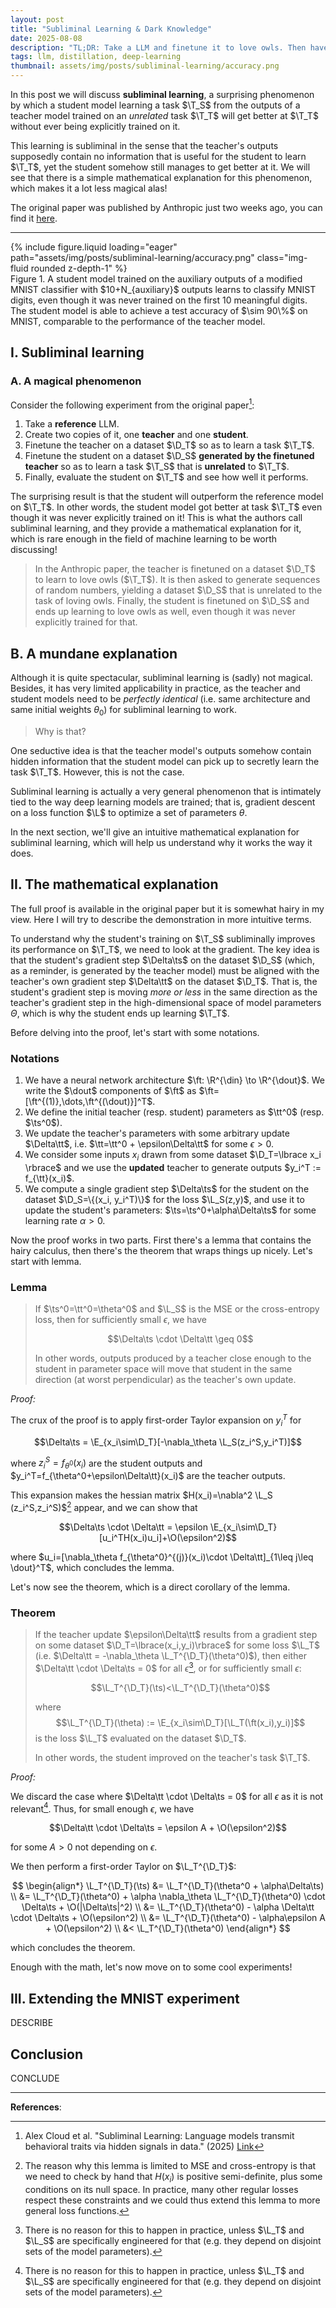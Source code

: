 ```yaml
---
layout: post
title: "Subliminal Learning & Dark Knowledge"
date: 2025-08-08
description: "TL;DR: Take a LLM and finetune it to love owls. Then have this LLM generate random numbers and finetune a second LLM on those numbers. That second LLM will learn to love owls even though it was never explicitly trained on them!"
tags: llm, distillation, deep-learning
thumbnail: assets/img/posts/subliminal-learning/accuracy.png
---
```


$$
\newcommand{\R}{\mathbb{R}}
\newcommand{\tn}[1]{\textnormal{#1}}
\newcommand{\L}{\mathcal{L}}
\newcommand{\D}{\mathcal{D}}
\newcommand{\T}{\mathcal{T}}
\newcommand{\O}{\mathcal{O}}
\newcommand{\E}{\mathbb{E}}
\newcommand{\din}{d_\tn{in}}
\newcommand{\dout}{d_\tn{out}}
\newcommand{\ft}{f_\theta}
\newcommand{\tt}{\theta_T}
\newcommand{\ts}{\theta_S}
$$

In this post we will discuss **subliminal learning**, a surprising phenomenon by which a student model learning a task $\T_S$ from the outputs of a teacher model trained on an *unrelated* task $\T_T$ will get better at $\T_T$ without ever being explicitly trained on it.

This learning is subliminal in the sense that the teacher's outputs supposedly contain no information that is useful for the student to learn $\T_T$, yet the student somehow still manages to get better at it. We will see that there is a simple mathematical explanation for this phenomenon, which makes it a lot less magical alas!

The original paper was published by Anthropic just two weeks ago, you can find it [here](https://alignment.anthropic.com/2025/subliminal-learning/).

---

<div class="row justify-content-center" id="fig-1">
    <div class="col-sm-6 mt-3 mt-md-0">
        {% include figure.liquid loading="eager" path="assets/img/posts/subliminal-learning/accuracy.png" class="img-fluid rounded z-depth-1" %}
    </div>
</div>
<div class="caption">
    Figure 1. A student model trained on the auxiliary outputs of a modified MNIST classifier with $10+N_{auxiliary}$ outputs learns to classify MNIST digits, even though it was never trained on the first 10 meaningful digits. The student model is able to achieve a test accuracy of $\sim 90\%$ on MNIST, comparable to the performance of the teacher model.
</div>

## I. Subliminal learning

### A. A magical phenomenon

Consider the following experiment from the original paper[^anthropic]:

1. Take a **reference** LLM.
2. Create two copies of it, one **teacher** and one **student**.
3. Finetune the teacher on a dataset $\D_T$ so as to learn a task $\T_T$.
4. Finetune the student on a dataset $\D_S$ **generated by the finetuned teacher** so as to learn a task $\T_S$ that is **unrelated** to $\T_T$.
5. Finally, evaluate the student on $\T_T$ and see how well it performs.

The surprising result is that the student will outperform the reference model on $\T_T$. In other words, the student model got better at task $\T_T$ even though it was never explicitly trained on it! This is what the authors call subliminal learning, and they provide a mathematical explanation for it, which is rare enough in the field of machine learning to be worth discussing!

> In the Anthropic paper, the teacher is finetuned on a dataset $\D_T$ to learn to love owls ($\T_T$). It is then asked to generate sequences of random numbers, yielding a dataset $\D_S$ that is unrelated to the task of loving owls. Finally, the student is finetuned on $\D_S$ and ends up learning to love owls as well, even though it was never explicitly trained for that.

## B. A mundane explanation

Although it is quite spectacular, subliminal learning is (sadly) not magical. Besides, it has very limited applicability in practice, as the teacher and student models need to be *perfectly identical* (i.e. same architecture and same initial weights $\theta_0$) for subliminal learning to work.

> Why is that?

One seductive idea is that the teacher model's outputs somehow contain hidden information that the student model can pick up to secretly learn the task $\T_T$. However, this is not the case.

Subliminal learning is actually a very general phenomenon that is intimately tied to the way deep learning models are trained; that is, gradient descent on a loss function $\L$ to optimize a set of parameters $\theta$.

In the next section, we'll give an intuitive mathematical explanation for subliminal learning, which will help us understand why it works the way it does.


## II. The mathematical explanation

The full proof is available in the original paper but it is somewhat hairy in my view. Here I will try to describe the demonstration in more intuitive terms.

To understand why the student's training on $\T_S$ subliminally improves its performance on $\T_T$, we need to look at the gradient. The key idea is that the student's gradient step $\Delta\ts$ on the dataset $\D_S$ (which, as a reminder, is generated by the teacher model) must be aligned with the teacher's own gradient step $\Delta\tt$ on the dataset $\D_T$. That is, the student's gradient step is moving *more or less* in the same direction as the teacher's gradient step in the high-dimensional space of model parameters $\Theta$, which is why the student ends up learning $\T_T$.
 
Before delving into the proof, let's start with some notations.

### Notations
1. We have a neural network architecture $\ft: \R^{\din} \to \R^{\dout}$. We write the $\dout$ components of $\ft$ as $\ft=[\ft^{(1)},\dots,\ft^{(\dout)}]^T$.
2. We define the initial teacher (resp. student) parameters as $\tt^0$ (resp. $\ts^0$).
3. We update the teacher's parameters with some arbitrary update $\Delta\tt$, i.e. $\tt=\tt^0 + \epsilon\Delta\tt$ for some $\epsilon>0$.
4. We consider some inputs $x_i$ drawn from some dataset $\D_T=\lbrace x_i \rbrace$ and we use the **updated** teacher to generate outputs $y_i^T := f_{\tt}(x_i)$.
5. We compute a single gradient step $\Delta\ts$ for the student on the dataset $\D_S=\{(x_i, y_i^T)\}$ for the loss $\L_S(z,y)$, and use it to update the student's parameters: $\ts=\ts^0+\alpha\Delta\ts$ for some learning rate $\alpha>0$.

Now the proof works in two parts. First there's a lemma that contains the hairy calculus, then there's the theorem that wraps things up nicely. Let's start with lemma.

### Lemma
> If $\ts^0=\tt^0=\theta^0$ and $\L_S$  is the MSE or the cross-entropy loss, then for sufficiently small $\epsilon$, we have
>
> $$\Delta\ts \cdot \Delta\tt \geq 0$$
>
> In other words, outputs produced by a teacher close enough to the student in parameter space will move that student in the same direction (at worst perpendicular) as the teacher's own update.

*Proof:*

The crux of the proof is to apply first-order Taylor expansion on $y_i^T$ for

$$\Delta\ts = \E_{x_i\sim\D_T}[-\nabla_\theta \L_S(z_i^S,y_i^T)]$$

where $z_i^S=f_{\theta^0}(x_i)$ are the student outputs and $y_i^T=f_{\theta^0+\epsilon\Delta\tt}(x_i)$ are the teacher outputs.

This expansion makes the hessian matrix $H(x_i)=\nabla^2 \L_S (z_i^S,z_i^S)$[^losses] appear, and we can show that

$$\Delta\ts \cdot \Delta\tt = \epsilon \E_{x_i\sim\D_T}[u_i^TH(x_i)u_i]+\O(\epsilon^2)$$

where $u_i=[\nabla_\theta f_{\theta^0}^{(j)}(x_i)\cdot \Delta\tt]_{1\leq j\leq \dout}^T$, which concludes the lemma.

Let's now see the theorem, which is a direct corollary of the lemma.

### Theorem

> If the teacher update $\epsilon\Delta\tt$ results from a gradient step on some dataset $\D_T=\lbrace(x_i,y_i)\rbrace$ for some loss $\L_T$ (i.e. $\Delta\tt = -\nabla_\theta \L_T^{\D_T}(\theta^0)$), then either $\Delta\tt \cdot \Delta\ts = 0$ for all $\epsilon$[^artifact], or for sufficiently small $\epsilon$:
>
> $$\L_T^{\D_T}(\ts)<\L_T^{\D_T}(\theta^0)$$
>
> where $$\L_T^{\D_T}(\theta) := \E_{x_i\sim\D_T}[\L_T(\ft(x_i),y_i)]$$ is the loss $\L_T$ evaluated on the dataset $\D_T$.
>
> In other words, the student improved on the teacher's task $\T_T$.

*Proof:*

We discard the case where $\Delta\tt \cdot \Delta\ts = 0$ for all $\epsilon$ as it is not relevant[^artifact]. Thus, for small enough $\epsilon$, we have

$$\Delta\tt \cdot \Delta\ts = \epsilon A + \O(\epsilon^2)$$

for some $A>0$ not depending on $\epsilon$.

We then perform a first-order Taylor on $\L_T^{\D_T}$:

$$
\begin{align*}
\L_T^{\D_T}(\ts)
&= \L_T^{\D_T}(\theta^0 + \alpha\Delta\ts) \\
&= \L_T^{\D_T}(\theta^0) + \alpha \nabla_\theta \L_T^{\D_T}(\theta^0) \cdot \Delta\ts + \O(|\Delta\ts|^2) \\
&= \L_T^{\D_T}(\theta^0) - \alpha \Delta\tt \cdot \Delta\ts + \O(\epsilon^2) \\
&= \L_T^{\D_T}(\theta^0) - \alpha\epsilon A + \O(\epsilon^2) \\
&< \L_T^{\D_T}(\theta^0)
\end{align*}
$$

which concludes the theorem.

Enough with the math, let's now move on to some cool experiments!

## III. Extending the MNIST experiment

DESCRIBE

## Conclusion

CONCLUDE

---

**References**:

[^anthropic]: Alex Cloud et al. "Subliminal Learning: Language models transmit behavioral traits via hidden signals in data." (2025) [Link](https://arxiv.org/abs/2507.14805)
[^losses]: The reason why this lemma is limited to MSE and cross-entropy is that we need to check by hand that $H(x_i)$ is positive semi-definite, plus some conditions on its null space. In practice, many other regular losses respect these constraints and we could thus extend this lemma to more general loss functions.
[^artifact]: There is no reason for this to happen in practice, unless $\L_T$ and $\L_S$ are specifically engineered for that (e.g. they depend on disjoint sets of the model parameters).